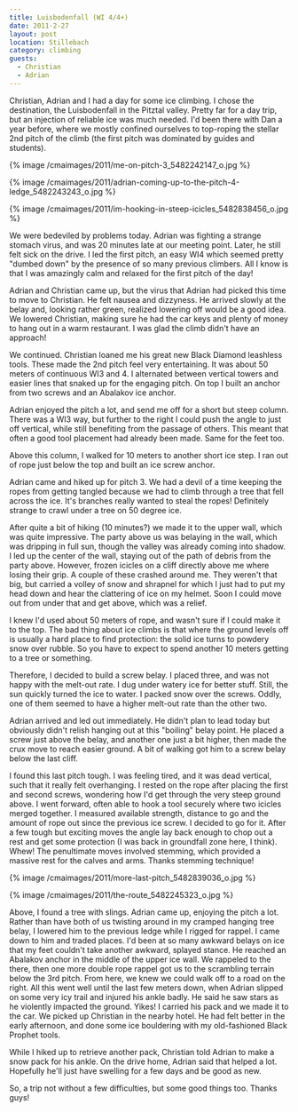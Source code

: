 ```yaml
---
title: Luisbodenfall (WI 4/4+)
date: 2011-2-27
layout: post
location: Stillebach
category: climbing
guests:
  - Christian
  - Adrian
---
```


Christian, Adrian and I had a day for some ice climbing. I chose the destination,
the Luisbodenfall in the Pitztal valley. Pretty far for a day trip, but
an injection of reliable ice was much needed. I'd been there with Dan a
year before, where we mostly confined ourselves to top-roping the stellar
2nd pitch of the climb (the first pitch was dominated by guides and students).
  
  
{% image /cmaimages/2011/me-on-pitch-3_5482242147_o.jpg %}
  
{% image /cmaimages/2011/adrian-coming-up-to-the-pitch-4-ledge_5482243243_o.jpg %}
  
{% image /cmaimages/2011/im-hooking-in-steep-icicles_5482838456_o.jpg %}
  
  
We were bedeviled by problems today. Adrian was fighting a strange stomach
virus, and was 20 minutes late at our meeting point. Later, he still felt
sick on the drive. I led the first pitch, an easy WI4 which seemed pretty
"dumbed down" by the presence of so many previous climbers. All I know
is that I was amazingly calm and relaxed for the first pitch of the day!
  
  
Adrian and Christian came up, but the virus that Adrian had picked this
time to move to Christian. He felt nausea and dizzyness. He arrived slowly
at the belay and, looking rather green, realized lowering off would be
a good idea. We lowered Christian, making sure he had the car keys and
plenty of money to hang out in a warm restaurant. I was glad the climb
didn't have an approach!
  
  
We continued. Christian loaned me his great new Black Diamond leashless
tools. These made the 2nd pitch feel very entertaining. It was about 50
meters of continuous WI3 and 4\. I alternated between vertical towers and
easier lines that snaked up for the engaging pitch. On top I built an anchor
from two screws and an Abalakov ice anchor.
  
  
Adrian enjoyed the pitch a lot, and send me off for a short but steep
column. There was a WI3 way, but further to the right I could push the
angle to just off vertical, while still benefiting from the passage of
others. This meant that often a good tool placement had already been made.
Same for the feet too.
  
  
Above this column, I walked for 10 meters to another short ice step. I
ran out of rope just below the top and built an ice screw anchor.
  
  
Adrian came and hiked up for pitch 3\. We had a devil of a time keeping
the ropes from getting tangled because we had to climb through a tree that
fell across the ice. It's branches really wanted to steal the ropes! Definitely
strange to crawl under a tree on 50 degree ice.
  
  
After quite a bit of hiking (10 minutes?) we made it to the upper wall,
which was quite impressive. The party above us was belaying in the wall,
which was dripping in full sun, though the valley was already coming into
shadow. I led up the center of the wall, staying out of the path of debris
from the party above. However, frozen icicles on a cliff directly above
me where losing their grip. A couple of these crashed around me. They weren't
that big, but carried a volley of snow and shrapnel for which I just had
to put my head down and hear the clattering of ice on my helmet. Soon I
could move out from under that and get above, which was a relief.
  
  
I knew I'd used about 50 meters of rope, and wasn't sure if I could make
it to the top. The bad thing about ice climbs is that where the ground
levels off is usually a hard place to find protection: the solid ice turns
to powdery snow over rubble. So you have to expect to spend another 10
meters getting to a tree or something.
  
  
Therefore, I decided to build a screw belay. I placed three, and was not
happy with the melt-out rate. I dug under watery ice for better stuff.
Still, the sun quickly turned the ice to water. I packed snow over the
screws. Oddly, one of them seemed to have a higher melt-out rate than the
other two.
  
  
Adrian arrived and led out immediately. He didn't plan to lead today but
obviously didn't relish hanging out at this "boiling" belay point. He placed
a screw just above the belay, and another one just a bit higher, then made
the crux move to reach easier ground. A bit of walking got him to a screw
belay below the last cliff.
  
  
I found this last pitch tough. I was feeling tired, and it was dead vertical,
such that it really felt overhanging. I rested on the rope after placing
the first and second screws, wondering how I'd get through the very steep
ground above. I went forward, often able to hook a tool securely where
two icicles merged together. I measured available strength, distance to
go and the amount of rope out since the previous ice screw. I decided to
go for it. After a few tough but exciting moves the angle lay back enough
to chop out a rest and get some protection (I was back in groundfall zone
here, I think). Whew! The penultimate moves involved stemming, which provided
a massive rest for the calves and arms. Thanks stemming technique!
  
  
{% image /cmaimages/2011/more-last-pitch_5482839036_o.jpg %}
  
{% image /cmaimages/2011/the-route_5482245323_o.jpg %}
  
  
  
Above, I found a tree with slings. Adrian came up, enjoying the pitch
a lot. Rather than have both of us twisting around in my cramped hanging
tree belay, I lowered him to the previous ledge while I rigged for rappel.
I came down to him and traded places. I'd been at so many awkward belays
on ice that my feet couldn't take another awkward, splayed stance. He reached
an Abalakov anchor in the middle of the upper ice wall. We rappeled to
the there, then one more double rope rappel got us to the scrambling terrain
below the 3rd pitch. From here, we knew we could walk off to a road on
the right. All this went well until the last few meters down, when Adrian
slipped on some very icy trail and injured his ankle badly. He said he
saw stars as he violently impacted the ground. Yikes! I carried his pack
and we made it to the car. We picked up Christian in the nearby hotel.
He had felt better in the early afternoon, and done some ice bouldering
with my old-fashioned Black Prophet tools.
  
  
While I hiked up to retrieve another pack, Christian told Adrian to make
a snow pack for his ankle. On the drive home, Adrian said that helped a
lot. Hopefully he'll just have swelling for a few days and be good as new.
  
  
So, a trip not without a few difficulties, but some good things too. Thanks
guys!

